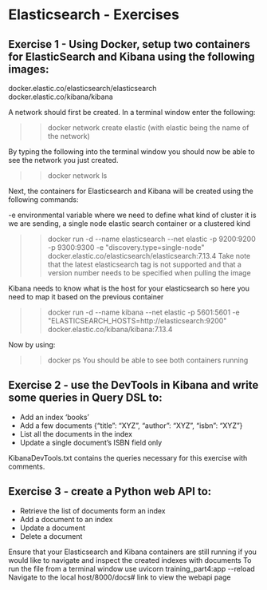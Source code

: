 # Elasticsearch - Exercises
## Exercise 1 - Using Docker, setup two containers for ElasticSearch and Kibana using the following images:
docker.elastic.co/elasticsearch/elasticsearch 
docker.elastic.co/kibana/kibana

A network should first be created.
In a terminal window enter the following:

>>docker network create elastic (with elastic being the name of the network)

By typing the following into the terminal window you should now be able to see the network you just created.

>>docker network ls

Next, the containers for Elasticsearch and Kibana will be created using the following commands:

-e environmental variable where we need to define what kind of cluster it is we are sending, a single node elastic search container or a clustered kind

>>docker run -d --name elasticsearch --net elastic -p 9200:9200 -p 9300:9300 -e "discovery.type=single-node" docker.elastic.co/elasticsearch/elasticsearch:7.13.4
Take note that the latest elasticsearch tag is not supported and that a version number needs to be specified when pulling the image

Kibana needs to know what is the host for your elasticsearch so here you need to map it based on the previous container

>> docker run -d --name kibana --net elastic -p 5601:5601 -e "ELASTICSEARCH_HOSTS=http://elasticsearch:9200" docker.elastic.co/kibana/kibana:7.13.4

Now by using:
>>docker ps
You should be able to see both containers running

## Exercise 2 - use the DevTools in Kibana and write some queries in Query DSL to:
* Add an index ‘books’
* Add a few documents {“title”: “XYZ”, “author”: “XYZ”, “isbn”: “XYZ”}
* List all the documents in the index
* Update a single document’s ISBN field only

KibanaDevTools.txt contains the queries necessary for this exercise with comments.

## Exercise 3 - create a Python web API to:
* Retrieve the list of documents form an index
* Add a document to an index
* Update a document
* Delete a document

Ensure that your Elasticsearch and Kibana containers are still running if you would like to navigate and inspect the created indexes with documents
To run the file from a terminal window use uvicorn training_part4:app --reload
Navigate to the local host/8000/docs# link to view the webapi page
